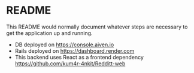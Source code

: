 # README

This README would normally document whatever steps are necessary to get the
application up and running.

* DB deployed on https://console.aiven.io
* Rails deployed on https://dashboard.render.com
* This backend uses React as a frontend dependency https://github.com/kum4r-4nkit/Redditt-web